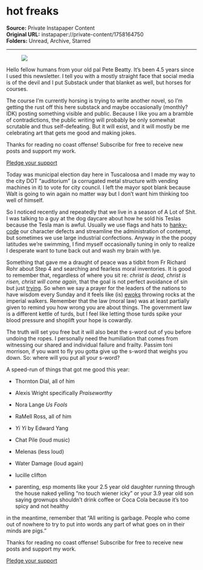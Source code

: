 # hot freaks

**Source:** Private Instapaper Content  
**Original URL:** instapaper://private-content/1758164750  
**Folders:** Unread, Archive, Starred  

---

<div><div><figure><a href="https://link.sbstck.com/redirect/260edc31-e80a-4ad9-b47d-bfb6a799f221?j=eyJ1IjoiOWtuNDQifQ.ooynrtFo0hAEil22Vv3itqWd1CEfVvfNqmKxsvOryBI"><img src="https://substackcdn.com/image/fetch/w_1100,c_limit,f_auto,q_auto:good,fl_progressive:steep/https%3A%2F%2Fsubstack-post-media.s3.amazonaws.com%2Fpublic%2Fimages%2F1416db48-9d8c-4333-a75c-ec61ae1d0052_557x654.png"></a></figure></div><p>Hello fellow humans from your old pal Pete Beatty. It’s been 4.5 years since I used this newsletter. I tell you with a mostly straight face that social media is of the devil and I put Substack under that blanket as well, but horses for courses. </p><p>The course I’m currently horsing is trying to write another novel, so I’m getting the rust off this here substack and maybe occasionally (monthly? IDK) posting something visible and public. Because I like you am a bramble of contradictions, the public writing will probably be only somewhat scrutable and thus self-defeating. But it will exist, and it will mostly be me celebrating art that gets me good and making jokes.</p><div><div><div><p>Thanks for reading no coast offense! Subscribe for free to receive new posts and support my work.</p></div><div><div><a href="https://substack.com/redirect/2/eyJlIjoiaHR0cHM6Ly9wZXRlYmVhdHR5LnN1YnN0YWNrLmNvbS9zdWJzY3JpYmU_dXRtX3NvdXJjZT1wb3N0JnV0bV9jYW1wYWlnbj1lbWFpbC1jaGVja291dCZuZXh0PWh0dHBzJTNBJTJGJTJGcGV0ZWJlYXR0eS5zdWJzdGFjay5jb20lMkZwJTJGaG90LWZyZWFrcyZyPTlrbjQ0IiwicCI6MTY1MTQ2OCwicyI6OTQxODksImYiOnRydWUsInUiOjE2MDc5NjIwLCJpYXQiOjE3NDExMDE3NjAsImV4cCI6MTc0MzY5Mzc2MCwiaXNzIjoicHViLTAiLCJzdWIiOiJsaW5rLXJlZGlyZWN0In0.eDPQBLnRETZ0Rt2fZyvIcUrcnzXMdhwn9f6ae5OH73E?&amp;utm_medium=email&amp;utm_source=subscribe-widget-preamble&amp;utm_content=1651468"><span>Pledge your support</span></a></div></div></div></div><p>Today was municipal election day here in Tuscaloosa and I made my way to the city DOT “auditorium” (a corrugated metal structure with vending machines in it) to vote for city council. I left the mayor spot blank because Walt is going to win again no matter way but I don’t want him thinking too well of himself.</p><p><span>So I noticed recently and repeatedly that we live in a season of A Lot of Shit. I was talking to a guy at the dog daycare about how he sold his Teslas because the Tesla man is awful. Usually we use flags and hats to </span><a href="https://link.sbstck.com/redirect/2c04a2a5-cc25-4bbe-ad4f-688b3113903b?j=eyJ1IjoiOWtuNDQifQ.ooynrtFo0hAEil22Vv3itqWd1CEfVvfNqmKxsvOryBI">hanky-code</a><span> our character defects and streamline the administration of contempt, but sometimes we use large industrial confections. Anyway in the the poopy latitudes we’re swimming, I find myself occasionally tuning in only to realize I desperate want to tune back out and wash my brain with lye.</span></p><p><span>Something that gave me a draught of peace was a tidbit from Fr Richard Rohr about Step 4 and searching and fearless moral inventories. It is good to remember that, regardless of where you sit re: </span><em>christ is dead, christ is risen, christ will come again</em><span>, that the goal is not perfect avoidance of sin but just </span><a href="https://link.sbstck.com/redirect/c3f28f0e-5542-43ff-8e1c-d277f436a297?j=eyJ1IjoiOWtuNDQifQ.ooynrtFo0hAEil22Vv3itqWd1CEfVvfNqmKxsvOryBI">trying</a><span>. So when we say a prayer for the leaders of the nations to have wisdom every Sunday and it feels like (is) </span><a href="https://link.sbstck.com/redirect/1a9833cf-93f9-4fda-bfb9-9c61d0931944?j=eyJ1IjoiOWtuNDQifQ.ooynrtFo0hAEil22Vv3itqWd1CEfVvfNqmKxsvOryBI">ewoks</a><span> throwing rocks at the imperial walkers. Remember that the law (moral law) was at least partially given to remind you how wrong you are about things. The government law is a different kettle of turds, but I feel like letting those turds spike your blood pressure and shoplift your hope is cowardly.</span></p><p>The truth will set you free but it will also beat the s-word out of you before undoing the ropes. I personally need the humiliation that comes from witnessing our shared and individual failure and frailty. Passim toni morrison, if you want to fly you gotta give up the s-word that weighs you down. So: where will you put all your s-word?  </p><p>A speed-run of things that got me good this year:</p><ul><li><p>Thornton Dial, all of him</p></li><li><p><span>Alexis Wright specifically </span><em>Praiseworthy</em></p></li><li><p><span>Nora Lange </span><em>Us Fools</em></p></li><li><p>RaMell Ross, all of him</p></li><li><p><em>Yi Yi</em><span> by Edward Yang</span></p></li><li><p>Chat Pile (loud music)</p></li><li><p>Melenas (less loud)</p></li><li><p>Water Damage (loud again)</p></li><li><p>lucille clifton</p></li><li><p>parenting, esp moments like your 2.5 year old daughter running through the house naked yelling “no touch wiener icky” or your 3.9 year old son saying grownups shouldn’t drink coffee or Coca Cola because it’s too spicy and not healthy </p></li></ul><p>in the meantime, remember that “All writing is garbage. People who come out of nowhere to try to put into words any part of what goes on in their minds are pigs.”</p><div><div><div><p>Thanks for reading no coast offense! Subscribe for free to receive new posts and support my work.</p></div><div><div><a href="https://substack.com/redirect/2/eyJlIjoiaHR0cHM6Ly9wZXRlYmVhdHR5LnN1YnN0YWNrLmNvbS9zdWJzY3JpYmU_dXRtX3NvdXJjZT1wb3N0JnV0bV9jYW1wYWlnbj1lbWFpbC1jaGVja291dCZuZXh0PWh0dHBzJTNBJTJGJTJGcGV0ZWJlYXR0eS5zdWJzdGFjay5jb20lMkZwJTJGaG90LWZyZWFrcyZyPTlrbjQ0IiwicCI6MTY1MTQ2OCwicyI6OTQxODksImYiOnRydWUsInUiOjE2MDc5NjIwLCJpYXQiOjE3NDExMDE3NjAsImV4cCI6MTc0MzY5Mzc2MCwiaXNzIjoicHViLTAiLCJzdWIiOiJsaW5rLXJlZGlyZWN0In0.eDPQBLnRETZ0Rt2fZyvIcUrcnzXMdhwn9f6ae5OH73E?&amp;utm_medium=email&amp;utm_source=subscribe-widget-preamble&amp;utm_content=1651468"><span>Pledge your support</span></a></div></div></div></div></div>